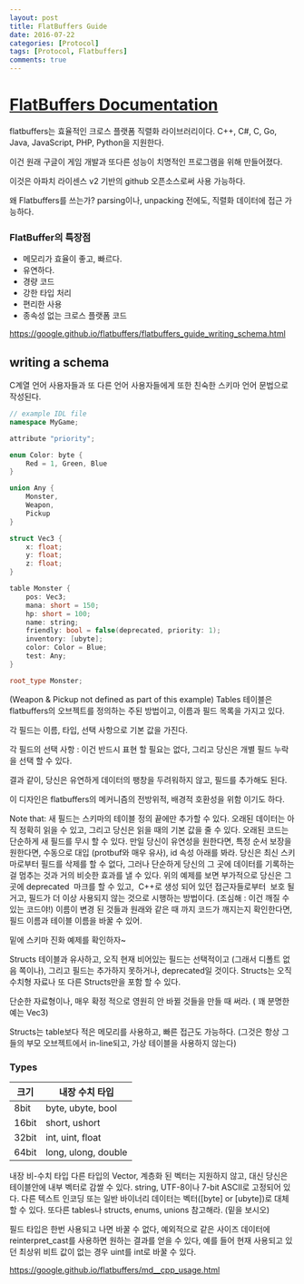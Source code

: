 ```yaml
---
layout: post
title: FlatBuffers Guide
date: 2016-07-22
categories: [Protocol]
tags: [Protocol, Flatbuffers]
comments: true
---
```


# [FlatBuffers Documentation](https://google.github.io/flatbuffers/)

flatbuffers는 효율적인 크로스 플랫폼 직렬화 라이브러리이다.
C++, C#, C, Go, Java, JavaScript, PHP, Python을 지원한다.

이건 원래 구글이 게임 개발과 또다른 성능이 치명적인 프로그램을 위해 만들어졌다.

이것은 아파치 라이센스 v2 기반의 github 오픈소스로써 사용 가능하다.

왜 Flatbuffers를 쓰는가?
parsing이나, unpacking 전에도, 직렬화 데이터에 접근 가능하다.

### FlatBuffer의 특장점

* 메모리가 효율이 좋고, 빠르다.
* 유연하다.
* 경량 코드
* 강한 타입 처리
* 편리한 사용
* 종속성 없는 크로스 플랫폼 코드

<https://google.github.io/flatbuffers/flatbuffers_guide_writing_schema.html>

## writing a schema

C계열 언어 사용자들과 또 다른 언어 사용자들에게 또한 친숙한 스키마 언어 문법으로 작성된다.

~~~ cpp
// example IDL file
namespace MyGame;

attribute "priority";

enum Color: byte {
    Red = 1, Green, Blue
}

union Any {
    Monster,
    Weapon,
    Pickup
}

struct Vec3 {
    x: float;
    y: float;
    z: float;
}

table Monster {
    pos: Vec3;
    mana: short = 150;
    hp: short = 100;
    name: string;
    friendly: bool = false(deprecated, priority: 1);
    inventory: [ubyte];
    color: Color = Blue;
    test: Any;
}

root_type Monster;

~~~

(Weapon & Pickup not defined as part of this example)
Tables
테이블은 flatbuffers의 오브젝트를 정의하는 주된 방법이고, 이름과 필드 목록을 가지고 있다.

각 필드는 이름, 타입, 선택 사항으로 기본 값을 가진다.

각 필드의 선택 사항 : 이건 반드시 표현 할 필요는 없다, 그리고 당신은 개별 필드 누락을 선택 할 수 있다.

결과 같이, 당신은 유연하게 데이터의 팽창을 두려워하지 않고, 필드를 추가해도 된다.

이 디자인은 flatbuffers의 메커니즘의 전방위적, 배경적 호환성을 위함 이기도 하다.

Note that:
새 필드는 스키마의 테이블 정의 끝에만 추가할 수 있다. 오래된 데이터는 아직 정확히 읽을 수 있고, 그리고 당신은 읽을 때의 기본 값을 줄 수 있다.
오래된 코드는 단순하게 새 필드를 무시 할 수 있다.
만일 당신이 유연성을 원한다면, 특정 순서 보장을 원한다면, 수동으로 대입 (protbuf와 매우 유사), id 속성 아래를 봐라.
당신은 최신 스키마로부터 필드를 삭제를 할 수 없다, 그러나 단순하게 당신의 그 곳에 데이터를 기록하는 걸 멈추는 것과 거의 비슷한 효과를 낼 수 있다. 위의 예제를 보면 부가적으로 당신은 그 곳에 deprecated  마크를 할 수 있고,  C++로 생성 되어 있던 접근자들로부터  보호 될 거고, 필드가 더 이상 사용되지 않는 것으로 시행하는 방법이다. (조심해 : 이건 깨질 수 있는 코드야!)
이름이 변경 된 것들과 원래와 같은 때 까지 코드가 깨지는지 확인한다면, 필드 이름과 테이블 이름을 바꿀 수 있어.

밑에 스키마 진화 예제를 확인하자~

Structs
테이블과 유사하고, 오직 현재 비어있는 필드는 선택적이고 (그래서 디폴트 없음 쪽이나), 그리고 필드는 추가하지 못하거나, deprecated일 것이다.
Structs는 오직 수치형 자료나 또 다른 Structs만을 포함 할 수 있다.

단순한 자료형이나, 매우 확정 적으로 영원히 안 바뀔 것들을 만들 때 써라. ( 꽤 분명한 예는 Vec3)

Structs는 table보다 적은 메모리를 사용하고, 빠른 접근도 가능하다. (그것은 항상 그들의 부모 오브젝트에서 in-line되고, 가상 테이블을 사용하지 않는다)

### Types

크기|내장 수치 타입
---|---
8bit|byte, ubyte, bool
16bit|short, ushort
32bit|int, uint, float
64bit|long, ulong, double


내장 비-수치 타입
다른 타입의 Vector, 계층화 된 벡터는 지원하지 않고, 대신 당신은 테이블안에 내부 벡터로 감쌀 수 있다.
string, UTF-8이나 7-bit ASCII로 고정되어 있다. 다른 텍스트 인코딩 또는 일반 바이너리 데이터는 벡터([byte] or [ubyte])로 대체 할 수 있다.
또다른 tables나 structs, enums, unions 참고해라. (밑을 보시오)

필드 타입은 한번 사용되고 나면 바꿀 수 없다, 예외적으로 같은 사이즈 데이터에 reinterpret_cast를 사용하면 원하는 결과를 얻을 수 있다, 예를 들어 현재 사용되고 있던 최상위 비트 값이 없는 경우 uint를 int로 바꿀 수 있다.

<https://google.github.io/flatbuffers/md__cpp_usage.html>